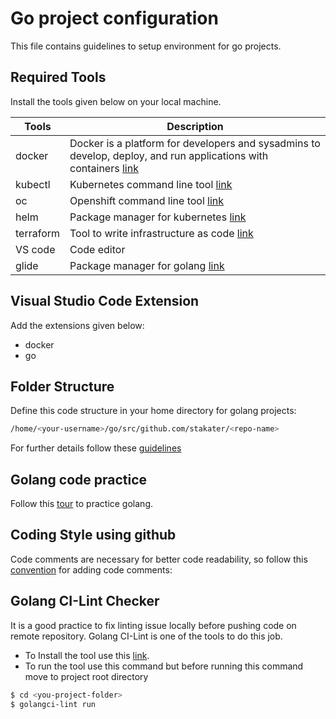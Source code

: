 # Go project configuration

This file contains guidelines to setup environment for go projects.


## Required Tools

Install the tools given below on your local machine.

|  Tools | Description  |
|---|---|
| docker | Docker is a platform for developers and sysadmins to develop, deploy, and run applications with containers [link](https://docs.docker.com/install/linux/docker-ce/ubuntu/) |
| kubectl  | Kubernetes command line tool [link](https://kubernetes.io/docs/tasks/tools/install-kubectl/) |   
| oc  | Openshift command line tool [link](https://docs.openshift.com/enterprise/3.0/cli_reference/get_started_cli.html) |   
| helm  | Package manager for kubernetes [link](https://helm.sh/) |  
| terraform | Tool to write infrastructure as code [link](https://www.terraform.io/) | 
| VS code| Code editor |
| glide | Package manager for golang [link](https://glide.sh/) |


## Visual Studio Code Extension

Add the extensions given below:
- docker
- go

## Folder Structure

Define this code structure in your home directory for golang projects:

```bash
/home/<your-username>/go/src/github.com/stakater/<repo-name>
```

For further details follow these [guidelines](https://golang.org/doc/code.html)

## Golang code practice

Follow this [tour](https://tour.golang.org/) to practice golang.


## Coding Style using github

Code comments are necessary for better code readability, so follow this [convention](https://github.com/golang/go/wiki/Comments) for adding code comments:


##  Golang CI-Lint Checker
It is a good practice to fix linting issue locally before pushing code on remote repository. Golang CI-Lint is one of the tools to do this job.

  * To Install the tool use this [link](https://github.com/golangci/golangci-lint#install).
  * To run the tool use this command but before running this command move to project root directory
  ```bash
  $ cd <you-project-folder>
  $ golangci-lint run
  ```